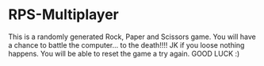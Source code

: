 # RPS-Multiplayer
This is a randomly generated Rock, Paper and Scissors game. You will have a chance to battle the computer... to the death!!!! JK if you loose nothing happens. You will be able to reset the game a try again. GOOD LUCK :)
